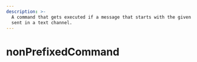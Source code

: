 ```yaml
---
description: >-
  A command that gets executed if a message that starts with the given name was
  sent in a text channel.
---
```


# nonPrefixedCommand

